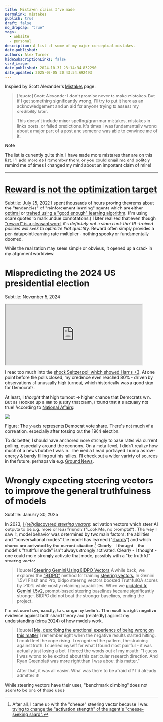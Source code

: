 ```yaml
---
title: Mistaken claims I've made
permalink: mistakes
publish: true
draft: false
no_dropcap: "true"
tags:
  - website
  - personal
description: A list of some of my major conceptual mistakes.
date-published:
authors: Alex Turner
hideSubscriptionLinks: false
card_image:
date_published: 2024-10-31 23:14:34.832290
date_updated: 2025-03-05 20:43:54.692493
---
```






Inspired by Scott Alexander's [Mistakes](https://www.astralcodexten.com/p/mistakes) page:

> [!quote] Scott Alexander
> I don't promise never to make mistakes. But if I get something significantly wrong, I'll try to put it here as an acknowledgement and an aid for anyone trying to assess my credibility later.
>
 > This doesn't include minor spelling/grammar mistakes, mistakes in links posts, or failed predictions. It's times I was fundamentally wrong about a major part of a post and someone was able to convince me of it.

> [!note]
> The list is currently quite thin. I have made more mistakes than are on this list. I'll add more as I remember them, or you could [email me](mailto:alex+mistakes@turntrout.com) and politely remind me of times I changed my mind about an important claim of mine!

 ---

# [Reward is not the optimization target](/reward-is-not-the-optimization-target)

Subtitle: July 25, 2022
I spent thousands of hours proving theorems about the "tendencies" of "reinforcement learning" agents which are either [optimal](https://arxiv.org/abs/1912.01683) or [trained using a "good enough" learning algorithm](/parametrically-retargetable-power-seeking). (I'm using scare quotes to mark undue connotations.) I later realized that even though ["reward" is a pleasant word](/dangers-of-suggestive-terminology), it's _definitely not a slam dunk that RL-trained policies will seek to optimize that quantity._ Reward often simply provides a per-datapoint learning rate multiplier - nothing spooky or fundamentally doomed.

While the realization may seem simple or obvious, it opened up a crack in my alignment worldview.

# Mispredicting the 2024 US presidential election

Subtitle: November 5, 2024

<iframe src="https://fatebook.io/embed/q/kamala-wins--cm34x28gv00004svvk2d1zvaz?compact=true&requireSignIn=false" width="450" height="200"></iframe>

I read too much into the [shock Seltzer poll which showed Harris +3](https://www.desmoinesregister.com/story/news/politics/iowa-poll/2024/11/02/iowa-poll-kamala-harris-leads-donald-trump-2024-presidential-race/75354033007/). At one point before the polls closed, my credence even reached 80% - driven by observations of unusually high turnout, which historically was a good sign for Democrats.

At least, I _thought_ that high turnout -> higher chance that Democrats win. But as I looked up a link to justify that claim, I found that it's actually not true! According to [National Affairs](https://www.nationalaffairs.com/publications/detail/does-high-voter-turnout-help-one-party):

![](https://assets.turntrout.com/static/images/posts/presidential_vote_share.avif)

Figure: The $y$-axis represents Democrat vote share. There's not much of a correlation, especially after tossing out the 1964 election.

To do better, I should have anchored more strongly to base rates via current polling, especially around the economy. On a meta-level, I didn't realize how much of a news bubble I was in. The media I read portrayed Trump as low-energy & barely filling out his rallies. I'll check out a wider variety of sources in the future, perhaps via e.g. [Ground News](https://ground.news/bias-bar).

# Wrongly expecting steering vectors to improve the general truthfulness of models

Subtitle: January 30, 2025

In 2023, [I (re?)discovered _steering vectors_](/research#steering-vectors): activation vectors which steer AI outputs to be e.g. more or less friendly ("Look Ma, no prompts!"). The way I saw it, model behavior was determined by two main factors: the abilities and "conversational modes" the model has learned ("[shards](/research#shard-theory)") and which shards are activated by the current situation.[^steering] Clearly - I thought - the model's "truthful mode" isn't always strongly activated. Clearly - I thought - one could more strongly activate that mode, possibly with a "be truthful" steering vector.

> [!quote] [Steering Gemini Using BIDPO Vectors](/gemini-steering)
> A while back, we explored the [“BIDPO”](https://arxiv.org/abs/2406.00045) method for training [steering vectors.](https://arxiv.org/abs/2308.10248) In Gemini 1.5v1 Flash and Pro, bidpo steering vectors boosted TruthfulQA scores by >10% while mostly retaining capabilities. When we [updated to Gemini 1.5v2,](https://developers.googleblog.com/en/updated-gemini-models-reduced-15-pro-pricing-increased-rate-limits-and-more/) prompt-based steering baselines became significantly stronger. BIDPO did not beat the stronger baselines, ending the project.

I'm not sure how, exactly, to change my beliefs. The result is slight negative evidence against both shard theory and (relatedly) against my understanding (circa 2024) of how models work.

> [!quote] [Me, describing the emotional experience of being wrong on this matter](https://www.lesswrong.com/posts/WqjkqrEyFDXoHzz9K/steering-gemini-with-bidpo?commentId=AtX9Hf2fy4wNona6q)
> I remember right when the negative results started hitting. I could feel the cope rising. I recognized the pattern, the straining against truth. I queried myself for what I found most painful - it was actually just losing a bet. I forced the words out of my mouth: "I guess I was wrong to be excited about this particular research direction. And Ryan Greenblatt was more right than I was about this matter."  
>
>  After that, it was all easier. What was there to be afraid of? I'd already admitted it!

While steering vectors have their uses, "benchmark climbing" does not seem to be one of those uses.

[^steering]: After all, [I came up with the "cheese" steering vector because I was trying to change the "activation strength" of the agent's "cheese-seeking shard".](/cheese-vector)
